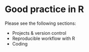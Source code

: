 # Good practice in R

Please see the following sections:
- Projects & version control
- Reproducible workflow with R
- Coding
 

